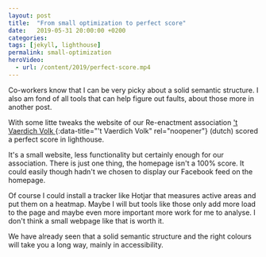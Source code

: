 ```yaml
---
layout: post
title:  "From small optimization to perfect score"
date:   2019-05-31 20:00:00 +0200
categories:
tags: [jekyll, lighthouse]
permalink: small-optimization
heroVideo:
  - url: /content/2019/perfect-score.mp4
---
```


Co-workers know that I can be very picky about a solid semantic structure.
I also am fond of all tools that can help figure out faults, about those more in another post.

With some litte tweaks the website of our Re-enactment association ['t Vaerdich Volk ](https://vaerdichvolk.nl){:data-title="'t Vaerdich Volk" rel="noopener"} (dutch) scored a perfect score in lighthouse.

It's a small website, less functionality but certainly enough for our association.
There is just one thing, the homepage isn't a 100% score. It could easily though hadn't we chosen to display our Facebook feed on the homepage.

Of course I could install a tracker like Hotjar that measures active areas and put them on a heatmap. Maybe I will but tools like those only add more load to the page and maybe even more important more work for me to analyse. I don't think a small webpage like that is worth it.

We have already seen that a solid semantic structure and the right colours will take you a long way, mainly in accessibility.

